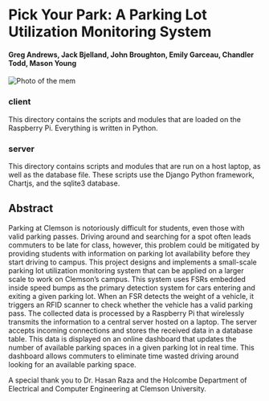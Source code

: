 # Pick Your Park: A Parking Lot Utilization Monitoring System
#### Greg Andrews, Jack Bjelland, John Broughton, Emily Garceau, Chandler Todd, Mason Young

![Photo of the mem](https://raw.githubusercontent.com/i-saumitra/Voice-controlled-MP3-Player/master/screenshot.jpg)

### client

This directory contains the scripts and modules that are loaded on the Raspberry Pi. Everything is written in Python.

### server

This directory contains scripts and modules that are run on a host laptop, as well as the database file. These scripts use the Django Python framework, Chartjs, and the sqlite3 database.

## Abstract

Parking at Clemson is notoriously difficult for students, even those with valid parking passes. Driving around and searching for a spot often leads commuters to be late for class, however, this problem could be mitigated by providing students with information on parking lot availability before they start driving to campus. This project designs and implements a small-scale parking lot utilization monitoring system that can be applied on a larger scale to work on Clemson’s campus. This system uses FSRs embedded inside speed bumps as the primary detection system for cars entering and exiting a given parking lot. When an FSR detects the weight of a vehicle, it triggers an RFID scanner to check whether the vehicle has a valid parking pass. The collected data is processed by a Raspberry Pi that wirelessly transmits the information to a central server hosted on a laptop. The server accepts incoming connections and stores the received data in a database table. This data is displayed on an online dashboard that updates the number of available parking spaces in a given parking lot in real time. This dashboard allows commuters to eliminate time wasted driving around looking for an available parking space.

A special thank you to Dr. Hasan Raza and the Holcombe Department of Electrical and Computer Engineering at Clemson University.